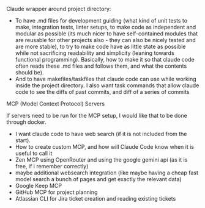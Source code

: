 


 Claude wrapper around project directory: 
- To have .md files for development guiding (what kind of unit tests to make, integration tests, linter setups, to make code as independent and modular as possible (its much nicer to have self-contained modules that are reusable for other projects also - they can also be nicely tested and are more stable), to try to make code have as little state as possible while not sacrificing readability and simplicity (leaning towards functional programming). Basically, how to make it so that claude code often reads these .md files and follows them, and what the contents should be).
- And to have makefiles/taskfiles that claude code can use while working inside the project directory. I also want task commands that allow claude code to see the diffs of past commits, and diff of a series of commits




MCP (Model Context Protocol) Servers

If servers need to be run for the MCP setup, I would like that to be done through docker.

 - I want claude code to have web search (if it is not included from the start).
 - How to create custom MCP, and how will Claude Code know when it is useful to call it
 - Zen MCP using OpenRouter and using the google gemini api (as it is free, if i remember correctly) 
 - maybe additional websearch integration (like maybe having a cheap fast model search a bunch of pages and get exactly the relevant data)
  - Google Keep MCP
  - GitHub MCP for project planning
  - Atlassian CLI for Jira ticket creation and reading existing tickets





